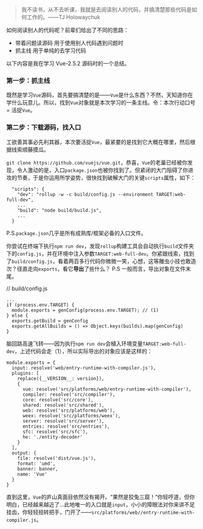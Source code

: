 
> 我不读书，从不去听课，我就是去阅读别人的代码，并搞清楚那些代码是如何工作的。——TJ Holowaychuk

如何阅读别人的代码呢？前辈们给出了不同的思路：
* 带着问题读源码
    用于使用别人代码遇到问题时
* 抓主线
    用于单纯的去学习代码

以下内容是我在学习 Vue-2.5.2 源码时的一个总结。

### 第一步：抓主线
既然是学习`Vue`源码，首先要搞清楚的是——`Vue`是什么东西？不然，天知道你在学什么玩意儿。所以，找到`Vue`对象就是本次学习的一条主线。令：本次行动口号 = 活捉`Vue`。

### 第二步：下载源码，找入口
工欲善其事必先利其器，本次要活捉`Vue`，最紧要的是找到它大概在哪里，然后根据线索顺藤摸瓜。

`git clone https://github.com/vuejs/vue.git`，恭喜，`Vue`的老巢已经被你发现，令人激动的是，入口`package.json`也被你找到了。但紧闭的大门阻碍了你进攻的节奏，于是你运用所学姿势，很快找到破解大门的关键`scripts`属性，如下：
````
  "scripts": {
    "dev": "rollup -w -c build/config.js --environment TARGET:web-full-dev",
    ...
    "build": "node build/build.js",
    ...
  }  
````
P.S.`package.json`几乎是所有成熟库/框架必备的入口文件。

你尝试在终端下执行`npm run dev`，发现`rollup`构建工具会自动执行`build`文件夹下的`config.js`，并在环境中注入参数`TARGET:web-full-dev`。你紧跟线索，找到了`build/config.js`，看着两百多行代码你微微一笑，心想，这等雕虫小技也敢造次？径直走向`exports`，看它**导出**了些什么？
P.S 一般而言，导出对象在文件末尾。

// build/config.js
````
...
if (process.env.TARGET) {
  module.exports = genConfig(process.env.TARGET); // (1)
} else {
  exports.getBuild = genConfig
  exports.getAllBuilds = () => Object.keys(builds).map(genConfig)
}
````
脑回路高速飞转——因为执行`npm run dev`会植入环境变量`TARGET:web-full-dev`，上述代码会走（1），所以实际导出的对象应该是这样的：
````
module.exports = {
  input: resolve('web/entry-runtime-with-compiler.js'),
  plugins: [
    replace({__VERSION__: version}),
    {
      vue: resolve('src/platforms/web/entry-runtime-with-compiler'),
      compiler: resolve('src/compiler'),
      core: resolve('src/core'),
      shared: resolve('src/shared'),
      web: resolve('src/platforms/web'),
      weex: resolve('src/platforms/weex'),
      server: resolve('src/server'),
      entries: resolve('src/entries'),
      sfc: resolve('src/sfc'),
      he: './entity-decoder'
    }
  ],
  output: {
    file: resolve('dist/vue.js'),
    format: 'umd',
    banner: banner,
    name: 'Vue'
  }
}         
````
直到这里，`Vue`的庐山真面目依然没有揭开。“果然是狡兔三窟！”你轻哼道，但你明白，已经越来越近了...此地唯一的入口就是`input`，小小的障眼法对你来讲不足挂齿，你轻轻扭转把手，门开了——`src/platforms/web//entry-runtime-with-compiler.js`。









